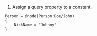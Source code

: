 ﻿01. Assign a query property to a constant.
```gcl
Person = @node(Person:Doe/John)
{
    NickName = "Johnny"
}
```

